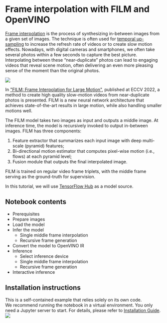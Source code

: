 # Frame interpolation with FILM and OpenVINO

[Frame interpolation](https://en.wikipedia.org/wiki/Motion_interpolation) is the process of synthesizing in-between images from a given set of images. The technique is often used for [temporal up-sampling](https://en.wikipedia.org/wiki/Frame_rate#Frame_rate_up-conversion) to increase the refresh rate of videos or to create slow motion effects. Nowadays, with digital cameras and smartphones, we often take several photos within a few seconds to capture the best picture. Interpolating between these “near-duplicate” photos can lead to engaging videos that reveal scene motion, often delivering an even more pleasing sense of the moment than the original photos.

![](https://github.com/openvinotoolkit/openvino_notebooks/assets/29454499/7e87e1a5-6197-4a15-9ced-44e21dd05b02)

In [\"FILM: Frame Interpolation for Large Motion\"](https://arxiv.org/pdf/2202.04901.pdf), published at ECCV 2022, a method to create high quality slow-motion videos from near-duplicate photos is presented. FILM is a new neural network architecture that achieves state-of-the-art results in large motion, while also handling smaller motions well.

The FILM model takes two images as input and outputs a middle image. At inference time, the model is recursively invoked to output in-between images. FILM has three components:
  1. Feature extractor that summarizes each input image with deep multi-scale (pyramid) features;
  2. Bi-directional motion estimator that computes pixel-wise motion (i.e., flows) at each pyramid level;
  3. Fusion module that outputs the final interpolated image.

FILM is trained on regular video frame triplets, with the middle frame serving as the ground-truth for supervision.

In this tutorial, we will use [TensorFlow Hub](https://tfhub.dev/) as a model source.

## Notebook contents
- Prerequisites
- Prepare images
- Load the model
- Infer the model
    - Single middle frame interpolation
    - Recursive frame generation
- Convert the model to OpenVINO IR
- Inference
    - Select inference device
    - Single middle frame interpolation
    - Recursive frame generation
- Interactive inference

## Installation instructions
This is a self-contained example that relies solely on its own code.</br>
We recommend running the notebook in a virtual environment. You only need a Jupyter server to start.
For details, please refer to [Installation Guide](../../README.md).
<img referrerpolicy="no-referrer-when-downgrade" src="https://static.scarf.sh/a.png?x-pxid=5b5a4db0-7875-4bfb-bdbd-01698b5b1a77&file=notebooks/film-slowmo/README.md" />
